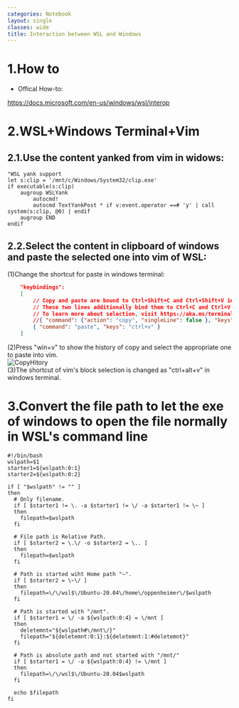 ```yaml
---
categories: Notebook
layout: single
classes: wide
title: Interaction between WSL and Windows
---
```


# 1.How to

- Offical How-to:

<https://docs.microsoft.com/en-us/windows/wsl/interop>

# 2.WSL+Windows Terminal+Vim

## 2.1.Use the content yanked from vim in widows:
```vim
"WSL yank support
let s:clip = '/mnt/c/Windows/System32/clip.exe'
if executable(s:clip)
    augroup WSLYank
        autocmd!
        autocmd TextYankPost * if v:event.operator ==# 'y' | call system(s:clip, @0) | endif
    augroup END
endif
```

## 2.2.Select the content in clipboard of windows and paste the selected one into vim of WSL:  
(1)Change the shortcut for paste in windows terminal:  
```json
    "keybindings":
    [
        // Copy and paste are bound to Ctrl+Shift+C and Ctrl+Shift+V in your defaults.json.
        // These two lines additionally bind them to Ctrl+C and Ctrl+V.
        // To learn more about selection, visit https://aka.ms/terminal-selection
        //{ "command": {"action": "copy", "singleLine": false }, "keys": "ctrl+c" },
        { "command": "paste", "keys": "ctrl+v" }
    ]
```
(2)Press "win+v" to show the history of copy and select the appropriate one to paste into vim.  
![CopyHitory](https://pengfei-zheng.github.io/assets/images/notebook/vim-uses-clipboard-of-windows.png)  
(3)The shortcut of vim's block selection is changed as "ctrl+alt+v" in windows terminal.  

# 3.Convert the file path to let the exe of windows to open the file normally in WSL's command line  
```shell
#!/bin/bash
wslpath=$1
starter1=${wslpath:0:1}
starter2=${wslpath:0:2}

if [ "$wslpath" != "" ]
then
  # Only filename.
  if [ $starter1 != \. -a $starter1 != \/ -a $starter1 != \~ ]
  then
    filepath=$wslpath
  fi
  
  # File path is Relative Path.
  if [ $starter2 = \.\/ -o $starter2 = \.. ]
  then
    filepath=$wslpath
  fi
  
  # Path is started wiht Home path "~".
  if [ $starter2 = \~\/ ]
  then
    filepath=\/\/wsl$\/Ubuntu-20.04\/home\/oppenheimer\/$wslpath
  fi
  
  # Path is started with "/mnt".
  if [ $starter1 = \/ -a ${wslpath:0:4} = \/mnt ]
  then
    deletemnt="${wslpath#\/mnt\/}"
    filepath="${deletemnt:0:1}:${deletemnt:1:#deletemnt}"
  fi
  
  # Path is absolute path and not started with "/mnt/"
  if [ $starter1 = \/ -a ${wslpath:0:4} != \/mnt ]
  then
    filepath=\/\/wsl$\/Ubuntu-20.04$wslpath
  fi
  
  echo $filepath
fi
```
